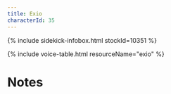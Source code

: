 ```yaml
---
title: Exio
characterId: 35
---
```


{% include sidekick-infobox.html stockId=10351 %}

{% include voice-table.html resourceName="exio"
%}

# Notes
